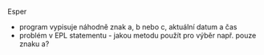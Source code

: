 Esper

- program vypisuje náhodně znak a, b nebo c, aktuální datum a čas
- problém v EPL statementu - jakou metodu použít pro výběr např. pouze znaku a?
